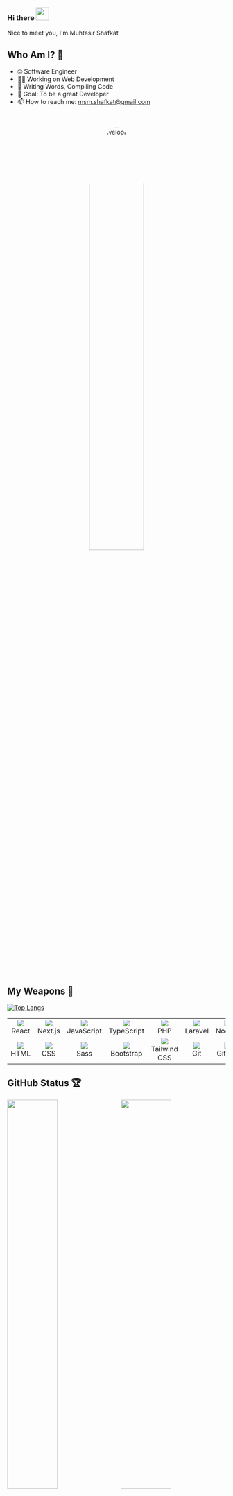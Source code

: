 ### Hi there <img src="https://raw.githubusercontent.com/MartinHeinz/MartinHeinz/master/wave.gif" width="30px" height="30px">
Nice to meet you, I'm Muhtasir Shafkat

## Who Am I? 🤠
- 🤓 Software Engineer 
- 👩‍💻 Working on Web Development 
- 📝 Writing Words, Compiling Code
- 🎯 Goal: To be a great Developer 
- 📫 How to reach me: [msm.shafkat@gmail.com](mailto:msm.shafkat@gmail.com)

<br>
<p align="center">
    <img src="https://img.freepik.com/free-vector/abstract-new-app-development-elements-illustrated_23-2148683146.jpg?w=1060&t=st=1691571455~exp=1691572055~hmac=800ab3bbc48c44109c2f0f75628c812a957601c8560a3d950721c05b9704780f" alt="development" width="50%" height="50%" style="border-radius:50%;" />
</p>

## My Weapons 🌟

[![Top Langs](https://github-readme-stats.vercel.app/api/top-langs/?username=shafkat63&theme=react)](https://github.com/shafkat63/github-readme-stats)

<table>
  <tr>
    <td align="center">
      <img src="https://skillicons.dev/icons?i=react" />
      <br>React
    </td>
    <td align="center">
      <img src="https://skillicons.dev/icons?i=nextjs" />
      <br>Next.js
    </td>
    <td align="center">
      <img src="https://skillicons.dev/icons?i=js" />
      <br>JavaScript
    </td>
    <td align="center">
      <img src="https://skillicons.dev/icons?i=ts" />
      <br>TypeScript
    </td>
    <td align="center">
      <img src="https://skillicons.dev/icons?i=php" />
      <br>PHP
    </td>
    <td align="center">
      <img src="https://skillicons.dev/icons?i=laravel" />
      <br>Laravel
    </td>
    <td align="center">
      <img src="https://skillicons.dev/icons?i=nodejs" />
      <br>Node.js
    </td>
    <td align="center">
      <img src="https://skillicons.dev/icons?i=express" />
      <br>Express
    </td>
    <td align="center">
      <img src="https://skillicons.dev/icons?i=mongodb" />
      <br>MongoDB
    </td>
    <td align="center">
      <img src="https://skillicons.dev/icons?i=py" />
      <br>Python
    </td>
  </tr>
  
  <tr>
    <td align="center">
      <img src="https://skillicons.dev/icons?i=html" />
      <br>HTML
    </td>
    <td align="center">
      <img src="https://skillicons.dev/icons?i=css" />
      <br>CSS
    </td>
    <td align="center">
      <img src="https://skillicons.dev/icons?i=sass" />
      <br>Sass
    </td>
    <td align="center">
      <img src="https://skillicons.dev/icons?i=bootstrap" />
      <br>Bootstrap
    </td>
    <td align="center">
      <img src="https://skillicons.dev/icons?i=tailwind" />
      <br>Tailwind CSS
    </td>
    <td align="center">
      <img src="https://skillicons.dev/icons?i=git" />
      <br>Git
    </td>
    <td align="center">
      <img src="https://skillicons.dev/icons?i=github" />
      <br>GitHub
    </td>
    <td align="center">
      <img src="https://skillicons.dev/icons?i=netlify" />
      <br>Netlify
    </td>
    <td align="center">
      <img src="https://skillicons.dev/icons?i=postman" />
      <br>Postman
    </td>
    <td align="center">
      <img src="https://skillicons.dev/icons?i=redux" />
      <br>Redux
    </td>
  </tr>
</table>

## GitHub Status 🏆

<img src="https://github-stats-lemon.vercel.app/api?username=shafkat63&show_icons=true&hide_border=true&theme=react" width="48%" align="right">
<img src="https://github-readme-streak-stats.herokuapp.com/?user=shafkat63&theme=react" width="48%">
<p align="left">
    <a href="https://github.com/ryo-ma/github-profile-trophy"><img src="https://github-profile-trophy.vercel.app/?username=shafkat63" alt="shafkat63" /></a>
</p>

<br>

![github graph](https://github-readme-activity-graph.vercel.app/graph?username=shafkat63&theme=react-dark)

<br>

<p align="center">Wanna Know me More?</p>

<p align="center">
    <a href="https://twitter.com/shafkat63" target="_blank">
        <img src="https://img.shields.io/badge/-Twitter-%231DA1F2" alt="Twitter" />
    </a>
    <a href="https://www.linkedin.com/in/shafkat63/" target="_blank">
        <img src="https://img.shields.io/badge/-LinkedIn-%233781da" alt="LinkedIn" />
    </a>
    <a href="https://medium.com/@msm.shafkat99" target="_blank">
        <img src="https://img.shields.io/badge/-Medium-%2337817f" alt="Medium" />
    </a>
</p>

<p align="center"><img src="https://visitor-badge.laobi.icu/badge?page_id=shafkat63.shafkat63" alt="shafkat63 :: Visitor's Count" /></p>

